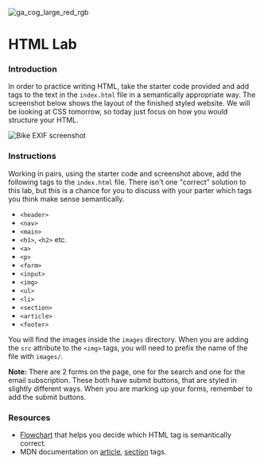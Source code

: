 ![ga_cog_large_red_rgb](https://cloud.githubusercontent.com/assets/40461/8183776/469f976e-1432-11e5-8199-6ac91363302b.png)

# HTML Lab

### Introduction

In order to practice writing HTML, take the starter code provided and add tags to the text in the `index.html` file in a semantically appropriate way. The screenshot below shows the layout of the finished styled website. We will be looking at CSS tomorrow, so today just focus on how you would structure your HTML.

![Bike EXIF screenshot](https://media.git.generalassemb.ly/user/15120/files/9e70efe0-9fc3-11e8-8c7d-2bbfde462c13)

### Instructions

Working in pairs, using the starter code and screenshot above, add the following tags to the `index.html` file. There isn't one "correct" solution to this lab, but this is a chance for you to discuss with your parter which tags you think make sense semantically.

* `<header>`
* `<nav>`
* `<main>`
* `<h1>`, `<h2>` etc.
* `<a>`
* `<p>`
* `<form>`
* `<input>`
* `<img>`
* `<ul>`
* `<li>`
* `<section>`
* `<article>`
* `<footer>`

You will find the images inside the `images` directory. When you are adding the `src` attribute to the `<img>` tags, you will need to prefix the name of the file with `images/`.

**Note:** There are 2 forms on the page, one for the search and one for the email subscription. These both have submit buttons, that are styled in slightly different ways. When you are marking up your forms, remember to add the submit buttons.

### Resources

* [Flowchart](http://html5doctor.com/downloads/h5d-sectioning-flowchart.pdf) that helps you decide which HTML tag is semantically correct.
* MDN documentation on [article](https://developer.mozilla.org/en/docs/Web/HTML/Element/article), [section](https://developer.mozilla.org/en-US/docs/Web/HTML/Element/section) tags.
